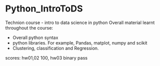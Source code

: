 # Python_IntroToDS
Technion course - intro to data science in python
Overall material learnt throughout the course:
- Overall python syntax
- python libraries. For example, Pandas, matplot, numpy and scikit
- Clustering, classification and Regression.

scores: hw01,02 100, hw03 binary pass